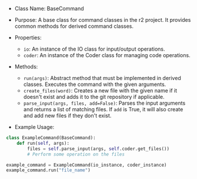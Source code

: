 - Class Name: BaseCommand
- Purpose: A base class for command classes in the r2 project. It provides common methods for derived command classes.

- Properties:
    - `io`: An instance of the IO class for input/output operations.
    - `coder`: An instance of the Coder class for managing code operations.

- Methods:
    - `run(args)`: Abstract method that must be implemented in derived classes. Executes the command with the given arguments.
    - `create_files(word)`: Creates a new file with the given name if it doesn't exist and adds it to the git repository if applicable.
    - `parse_input(args, files, add=False)`: Parses the input arguments and returns a list of matching files. If `add` is True, it will also create and add new files if they don't exist.

- Example Usage:
```python
class ExampleCommand(BaseCommand):
    def run(self, args):
        files = self.parse_input(args, self.coder.get_files())
        # Perform some operation on the files

example_command = ExampleCommand(io_instance, coder_instance)
example_command.run("file_name")
```
